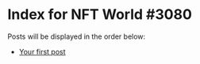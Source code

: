 # Index for NFT World #3080
Posts will be displayed in the order below:

- [Your first post](./001-first.md)

